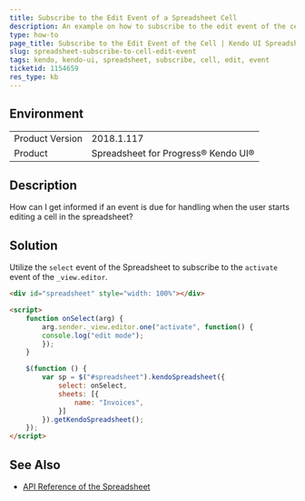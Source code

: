 ```yaml
---
title: Subscribe to the Edit Event of a Spreadsheet Cell
description: An example on how to subscribe to the edit event of the cell in the Kendo UI Spreadsheet.
type: how-to
page_title: Subscribe to the Edit Event of the Cell | Kendo UI Spreadsheet
slug: spreadsheet-subscribe-to-cell-edit-event
tags: kendo, kendo-ui, spreadsheet, subscribe, cell, edit, event
ticketid: 1154659
res_type: kb
---
```


## Environment

<table>
	<tr>
		<td>Product Version</td>
		<td>2018.1.117</td>
	</tr>
	<tr>
		<td>Product</td>
		<td>Spreadsheet for Progress® Kendo UI®</td>
	</tr>
</table>


## Description

How can I get informed if an event is due for handling when the user starts editing a cell in the spreadsheet?

## Solution

Utilize the `select` event of the Spreadsheet to subscribe to the `activate` event of the `_view.editor`.

```html
<div id="spreadsheet" style="width: 100%"></div>

<script>
    function onSelect(arg) {
        arg.sender._view.editor.one("activate", function() {
        console.log("edit mode");
        });
    }

    $(function () {
        var sp = $("#spreadsheet").kendoSpreadsheet({
            select: onSelect,
            sheets: [{
                name: "Invoices",
            }]
        }).getKendoSpreadsheet();
    });
</script>
```

## See Also

* [API Reference of the Spreadsheet](https://docs.telerik.com/kendo-ui/api/javascript/ui/spreadsheet)
